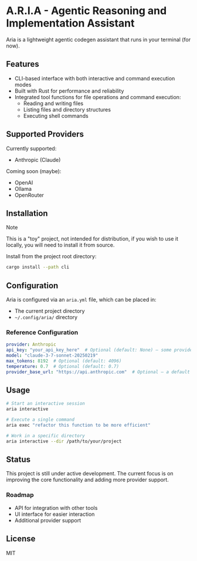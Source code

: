 # A.R.I.A - Agentic Reasoning and Implementation Assistant

Aria is a lightweight agentic codegen assistant that runs in your terminal (for now).

## Features

- CLI-based interface with both interactive and command execution modes
- Built with Rust for performance and reliability
- Integrated tool functions for file operations and command execution:
  - Reading and writing files
  - Listing files and directory structures
  - Executing shell commands

## Supported Providers

Currently supported:
- Anthropic (Claude)

Coming soon (maybe):
- OpenAI
- Ollama
- OpenRouter

## Installation

> [!NOTE]  
> This is a "toy" project, not intended for distribution, if you wish to use it locally, you will need to install it from source.

Install from the project root directory:

```bash
cargo install --path cli
```

## Configuration

Aria is configured via an `aria.yml` file, which can be placed in:
- The current project directory
- `~/.config/aria/` directory

### Reference Configuration

```yaml
provider: Anthropic
api_key: "your_api_key_here"  # Optional (default: None) — some providers may require it
model: "claude-3-7-sonnet-20250219"
max_tokens: 8192  # Optional (default: 4096)
temperature: 0.7  # Optional (default: 0.7)
provider_base_url: "https://api.anthropic.com"  # Optional — a default is provided for each provider
```

## Usage

```bash
# Start an interactive session
aria interactive

# Execute a single command
aria exec "refactor this function to be more efficient"

# Work in a specific directory
aria interactive --dir /path/to/your/project
```

## Status

This project is still under active development. The current focus is on improving the core functionality and adding more provider support.

### Roadmap

- API for integration with other tools
- UI interface for easier interaction
- Additional provider support

## License

MIT
